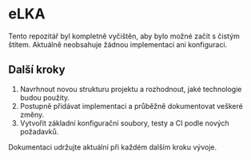 # eLKA

Tento repozitář byl kompletně vyčištěn, aby bylo možné začít s čistým štítem. Aktuálně neobsahuje žádnou implementaci ani konfiguraci.

## Další kroky

1. Navrhnout novou strukturu projektu a rozhodnout, jaké technologie budou použity.
2. Postupně přidávat implementaci a průběžně dokumentovat veškeré změny.
3. Vytvořit základní konfigurační soubory, testy a CI podle nových požadavků.

Dokumentaci udržujte aktuální při každém dalším kroku vývoje.
